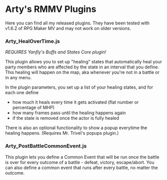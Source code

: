 # Arty's RMMV Plugins
Here you can find all my released plugins. They have been tested with v1.6.2 of RPG Maker MV and may not work on older versions.

### Arty_HealOverTime.js
*REQUIRES Yanfly's Buffs and States Core plugin!*

This plugin allows you to set up "healing" states that automatically heal your party members who are affected by the state in an interval that you define. This healing will happen on the map, aka whenever you're not in a battle or in any menu.

In the plugin parameters, you set up a list of your healing states, and for each one define 
- how much it heals every time it gets activated (flat number or percentage of MHP)
- how many frames pass until the healing happens again
- if the state is removed once the actor is fully healed

There is also an optional functionality to show a popup everytime the healing happens. (Requires Mr. Trivel's popups plugin.)

### Arty_PostBattleCommonEvent.js
This plugin lets you define a Common Event that will be run once the battle is over for every outcome of a battle - defeat, victory, escape/abort. You can also define a common event that runs after every battle, no matter the outcome.

